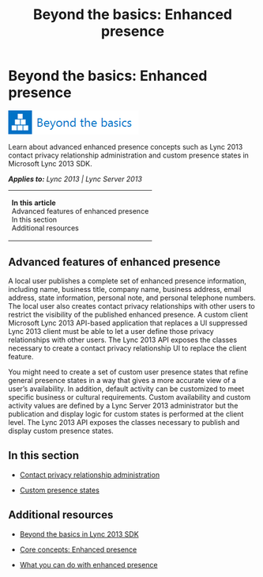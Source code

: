 ﻿---
title: 'Beyond the basics: Enhanced presence'
TOCTitle: Enhanced presence
ms:assetid: 9eb537b8-c87c-47ec-aeb6-8850691cd44e
ms:mtpsurl: https://msdn.microsoft.com/en-us/library/JJ933150(v=office.15)
ms:contentKeyID: 50877287
ms.date: 07/24/2014
mtps_version: v=office.15
---

# Beyond the basics: Enhanced presence

![Beyond the basics topic](images/JJ945548.mod_icon_beyondbasics_long(Office.15).png "Beyond the basics topic")

Learn about advanced enhanced presence concepts such as Lync 2013 contact privacy relationship administration and custom presence states in Microsoft Lync 2013 SDK.


_**Applies to:** Lync 2013 | Lync Server 2013_

<table>
<colgroup>
<col style="width: 100%" />
</colgroup>
<tbody>
<tr class="odd">
<td><p><strong>In this article</strong><br />
Advanced features of enhanced presence<br />
In this section<br />
Additional resources</p></td>
</tr>
</tbody>
</table>


## Advanced features of enhanced presence

A local user publishes a complete set of enhanced presence information, including name, business title, company name, business address, email address, state information, personal note, and personal telephone numbers. The local user also creates contact privacy relationships with other users to restrict the visibility of the published enhanced presence. A custom client Microsoft Lync 2013 API-based application that replaces a UI suppressed Lync 2013 client must be able to let a user define those privacy relationships with other users. The Lync 2013 API exposes the classes necessary to create a contact privacy relationship UI to replace the client feature.

You might need to create a set of custom user presence states that refine general presence states in a way that gives a more accurate view of a user’s availability. In addition, default activity can be customized to meet specific business or cultural requirements. Custom availability and custom activity values are defined by a Lync Server 2013 administrator but the publication and display logic for custom states is performed at the client level. The Lync 2013 API exposes the classes necessary to publish and display custom presence states.

## In this section

  - [Contact privacy relationship administration](contact-privacy-relationship-administration.md)

  - [Custom presence states](custom-presence-states.md)

## Additional resources

  - [Beyond the basics in Lync 2013 SDK](beyond-the-basics-in-lync-2013-sdk.md)

  - [Core concepts: Enhanced presence](core-concepts-enhanced-presence.md)

  - [What you can do with enhanced presence](what-you-can-do-with-enhanced-presence.md)

